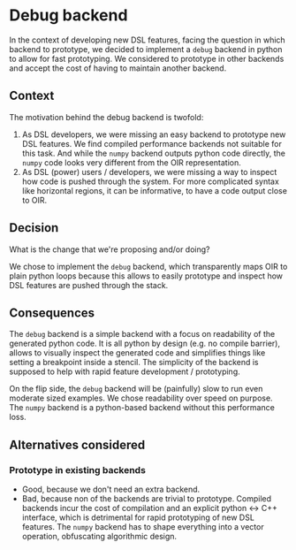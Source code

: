 # Debug backend

In the context of developing new DSL features, facing the question in which backend to prototype, we decided to implement a `debug` backend in python to allow for fast prototyping. We considered to prototype in other backends and accept the cost of having to maintain another backend.

## Context

The motivation behind the debug backend is twofold:

1. As DSL developers, we were missing an easy backend to prototype new DSL features. We find compiled performance backends not suitable for this task. And while the `numpy` backend outputs python code directly, the `numpy` code looks very different from the OIR representation.
2. As DSL (power) users / developers, we were missing a way to inspect how code is pushed through the system. For more complicated syntax like horizontal regions, it can be informative, to have a code output close to OIR.

## Decision

What is the change that we're proposing and/or doing?

We chose to implement the `debug` backend, which transparently maps OIR to plain python loops because this allows to easily prototype and inspect how DSL features are pushed through the stack.

## Consequences

The `debug` backend is a simple backend with a focus on readability of the generated python code. It is all python by design (e.g. no compile barrier), allows to visually inspect the generated code and simplifies things like setting a breakpoint inside a stencil. The simplicity of the backend is supposed to help with rapid feature development / prototyping.

On the flip side, the `debug` backend will be (painfully) slow to run even moderate sized examples. We chose readability over speed on purpose. The `numpy` backend is a python-based backend without this performance loss.

## Alternatives considered

### Prototype in existing backends

- Good, because we don't need an extra backend.
- Bad, because non of the backends are trivial to prototype. Compiled backends incur the cost of compilation and an explicit python \<-> C++ interface, which is detrimental for rapid prototyping of new DSL features. The `numpy` backend has to shape everything into a vector operation, obfuscating algorithmic design.
